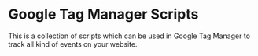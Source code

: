 # Google Tag Manager Scripts
This is a collection of scripts which can be used in Google Tag Manager to track all kind of events on your website.